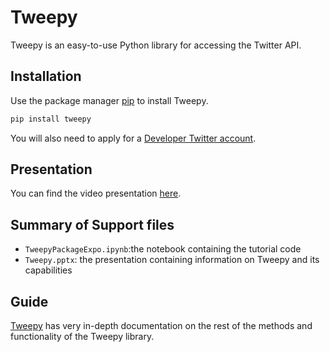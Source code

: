 # Tweepy

Tweepy is an easy-to-use Python library for accessing the Twitter API.

## Installation

Use the package manager [pip](https://pip.pypa.io/en/stable/) to install Tweepy.

```bash
pip install tweepy
```
You will also need to apply for a [Developer Twitter account](https://developer.twitter.com/en/apply-for-access).
## Presentation

You can find the video presentation [here](https://youtu.be/uKAlc9zM8K4). 
## Summary of Support files
* ```TweepyPackageExpo.ipynb```:the notebook containing the tutorial code
* ```Tweepy.pptx```: the presentation containing information on Tweepy and its capabilities


## Guide
[Tweepy](https://docs.tweepy.org/en/latest/api.html) has very in-depth documentation on the rest of the methods and functionality of the Tweepy library.